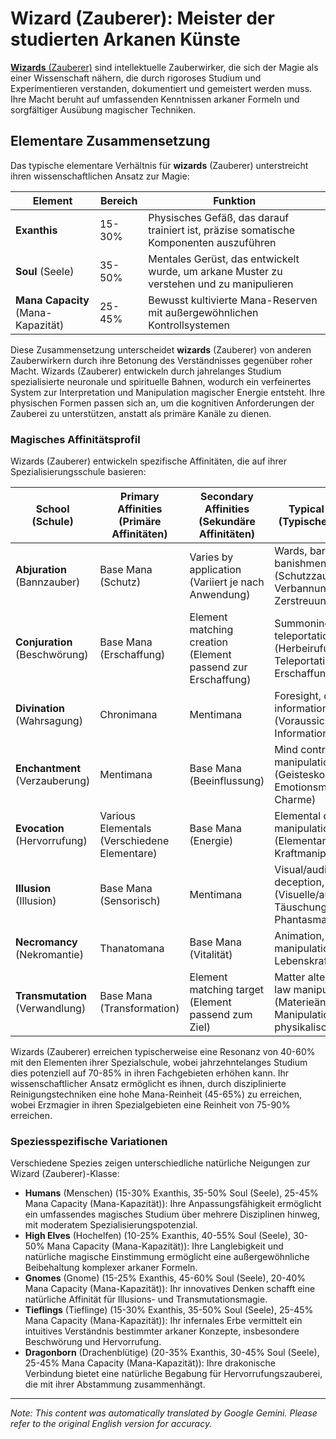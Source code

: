 # **Wizard** (Zauberer): Meister der studierten Arkanen Künste

[**Wizards** (Zauberer)](/codex/Classes/Wizard/Wizard.md) sind intellektuelle Zauberwirker, die sich der Magie als einer Wissenschaft nähern, die durch rigoroses Studium und Experimentieren verstanden, dokumentiert und gemeistert werden muss. Ihre Macht beruht auf umfassenden Kenntnissen arkaner Formeln und sorgfältiger Ausübung magischer Techniken.

## Elementare Zusammensetzung

Das typische elementare Verhältnis für **wizards** (Zauberer) unterstreicht ihren wissenschaftlichen Ansatz zur Magie:

| Element | Bereich | Funktion |
|---------|------------|----------|
| **Exanthis** | 15-30% | Physisches Gefäß, das darauf trainiert ist, präzise somatische Komponenten auszuführen |
| **Soul** (Seele) | 35-50% | Mentales Gerüst, das entwickelt wurde, um arkane Muster zu verstehen und zu manipulieren |
| **Mana Capacity** (Mana-Kapazität) | 25-45% | Bewusst kultivierte Mana-Reserven mit außergewöhnlichen Kontrollsystemen |

Diese Zusammensetzung unterscheidet **wizards** (Zauberer) von anderen Zauberwirkern durch ihre Betonung des Verständnisses gegenüber roher Macht. Wizards (Zauberer) entwickeln durch jahrelanges Studium spezialisierte neuronale und spirituelle Bahnen, wodurch ein verfeinertes System zur Interpretation und Manipulation magischer Energie entsteht. Ihre physischen Formen passen sich an, um die kognitiven Anforderungen der Zauberei zu unterstützen, anstatt als primäre Kanäle zu dienen.

### Magisches Affinitätsprofil

Wizards (Zauberer) entwickeln spezifische Affinitäten, die auf ihrer Spezialisierungsschule basieren:

| School (Schule) | Primary Affinities (Primäre Affinitäten) | Secondary Affinities (Sekundäre Affinitäten) | Typical Application (Typische Anwendung) |
|--------------|-------------------|---------------------|---------------------|
| **Abjuration** (Bannzauber) | Base Mana (Schutz) | Varies by application (Variiert je nach Anwendung) | Wards, barriers, banishment, dispelling (Schutzzauber, Barrieren, Verbannung, Zerstreuung) |
| **Conjuration** (Beschwörung) | Base Mana (Erschaffung) | Element matching creation (Element passend zur Erschaffung) | Summoning, teleportation, creation (Herbeirufung, Teleportation, Erschaffung) |
| **Divination** (Wahrsagung) | Chronimana | Mentimana | Foresight, detection, information gathering (Voraussicht, Erkennung, Informationsbeschaffung) |
| **Enchantment** (Verzauberung) | Mentimana | Base Mana (Beeinflussung) | Mind control, emotion manipulation, charm (Geisteskontrolle, Emotionsmanipulation, Charme) |
| **Evocation** (Hervorrufung) | Various Elementals (Verschiedene Elementare) | Base Mana (Energie) | Elemental damage, force manipulation (Elementarschaden, Kraftmanipulation) |
| **Illusion** (Illusion) | Base Mana (Sensorisch) | Mentimana | Visual/auditory deception, phantasms (Visuelle/auditive Täuschung, Phantasmagorien) |
| **Necromancy** (Nekromantie) | Thanatomana | Base Mana (Vitalität) | Animation, life force manipulation (Animation, Lebenskraftmanipulation) |
| **Transmutation** (Verwandlung) | Base Mana (Transformation) | Element matching target (Element passend zum Ziel) | Matter alteration, physical law manipulation (Materieänderung, Manipulation physikalischer Gesetze) |

Wizards (Zauberer) erreichen typischerweise eine Resonanz von 40-60% mit den Elementen ihrer Spezialschule, wobei jahrzehntelanges Studium dies potenziell auf 70-85% in ihren Fachgebieten erhöhen kann. Ihr wissenschaftlicher Ansatz ermöglicht es ihnen, durch disziplinierte Reinigungstechniken eine hohe Mana-Reinheit (45-65%) zu erreichen, wobei Erzmagier in ihren Spezialgebieten eine Reinheit von 75-90% erreichen.

### Speziesspezifische Variationen

Verschiedene Spezies zeigen unterschiedliche natürliche Neigungen zur Wizard (Zauberer)-Klasse:

- **Humans** (Menschen) (15-30% Exanthis, 35-50% Soul (Seele), 25-45% Mana Capacity (Mana-Kapazität)): Ihre Anpassungsfähigkeit ermöglicht ein umfassendes magisches Studium über mehrere Disziplinen hinweg, mit moderatem Spezialisierungspotenzial.
- **High Elves** (Hochelfen) (10-25% Exanthis, 40-55% Soul (Seele), 30-50% Mana Capacity (Mana-Kapazität)): Ihre Langlebigkeit und natürliche magische Einstimmung ermöglicht eine außergewöhnliche Beibehaltung komplexer arkaner Formeln.
- **Gnomes** (Gnome) (15-25% Exanthis, 45-60% Soul (Seele), 20-40% Mana Capacity (Mana-Kapazität)): Ihr innovatives Denken schafft eine natürliche Affinität für Illusions- und Transmutationsmagie.
- **Tieflings** (Tieflinge) (15-30% Exanthis, 35-50% Soul (Seele), 25-45% Mana Capacity (Mana-Kapazität)): Ihr infernales Erbe vermittelt ein intuitives Verständnis bestimmter arkaner Konzepte, insbesondere Beschwörung und Hervorrufung.
- **Dragonborn** (Drachenblütige) (20-35% Exanthis, 30-45% Soul (Seele), 25-45% Mana Capacity (Mana-Kapazität)): Ihre drakonische Verbindung bietet eine natürliche Begabung für Hervorrufungszauberei, die mit ihrer Abstammung zusammenhängt.


---
_Note: This content was automatically translated by Google Gemini. Please refer to the original English version for accuracy._